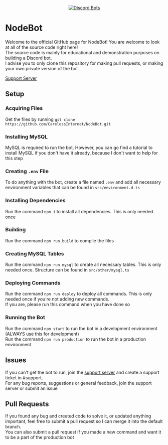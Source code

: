 <div align="center">
  
  [![Discord Bots](https://top.gg/api/widget/507915396037214208.svg)](https://top.gg/bot/507915396037214208)

</div>

# NodeBot

Welcome to the official GitHub page for NodeBot! You are welcome to look at all of the source code right here!<br>
The source code is mainly for educational and demonstration purposes on building a Discord bot.<br>
I advise you to only clone this repository for making pull requests, or making your own private version of the bot<br>

[Support Server](https://discord.gg/rrfDTbcPvF)

## Setup

### Acquiring Files

Get the files by running `git clone https://github.com/CarelessInternet/NodeBot.git`

### Installing MySQL

MySQL is required to run the bot. However, you can go find a tutorial to install MySQL if you don't have it already, because I don't want to help for this step

### Creating `.env` File

To do anything with the bot, create a file named `.env` and add all necessary environment variables that can be found in `src/environment.d.ts`

### Installing Dependencies

Run the command `npm i` to install all dependencies. This is only needed once

### Building

Run the command `npm run build` to compile the files

### Creating MySQL Tables

Run the command `npm run mysql` to create all necessary tables. This is only needed once. Structure can be found in `src/other/mysql.ts`

### Deploying Commands

Run the command `npm run deploy` to deploy all commands. This is only needed once if you're not adding new commands.<br>
If you are, please run this command when you have done so

### Running the Bot

Run the command `npm start` to run the bot in a development environment (ALWAYS use this for development)<br>
Run the command `npm run production` to run the bot in a production environment

## Issues

If you can't get the bot to run, join the [support server](https://discord.gg/rrfDTbcPvF) and create a support ticket in #support.<br>
For any bug reports, suggestions or general feedback, join the support server or submit an issue

## Pull Requests

If you found any bug and created code to solve it, or updated anything important, feel free to submit a pull request so I can merge it into the default branch.<br>
You can also submit a pull request if you made a new command and want it to be a part of the production bot

